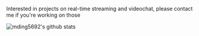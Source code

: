 Interested in projects on real-time streaming and videochat, please contact me if you're working on those

![mding5692's github stats](https://github-readme-stats.vercel.app/api?username=mding5692&count_private=true)
